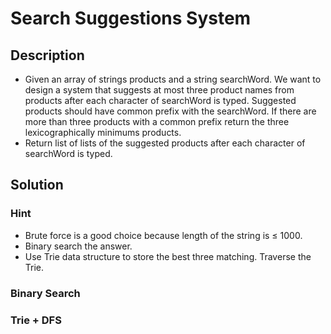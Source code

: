 # Search Suggestions System

## Description

* Given an array of strings products and a string searchWord. We want to design a system that suggests at most three product names from products after each character of searchWord is typed. Suggested products should have common prefix with the searchWord. If there are more than three products with a common prefix return the three lexicographically minimums products.
* Return list of lists of the suggested products after each character of searchWord is typed. 

## Solution

### Hint

* Brute force is a good choice because length of the string is ≤ 1000.
* Binary search the answer.
* Use Trie data structure to store the best three matching. Traverse the Trie.

### Binary Search

### Trie + DFS
